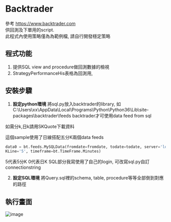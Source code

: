 # Backtrader

參考 <https://www.backtrader.com> </br>
供回測及下單用的script. </br>
此程式內使用策略僅為為範例檔, 請自行開發穩定策略

## 程式功能
1. 提供SQL view and procedure做回測數據的檢視
1. StrategyPerformanceHis表格為回測用, 

## 安裝步驟
1. <b>設定python環境</b>
將sql.py放入backtrader的library, 如C:\Users\xx\AppData\Local\Programs\Python\Python36\Lib\site-packages\backtrader\feeds
backtrader才可使用data feed from sql

如需分k,日k請用SKQuote下載資料

這個sample使用了日線搭配五分K兩個data feeds
```python
data0 = bt.feeds.MySQLData(fromdate=fromdate, todate=todate, server='localhost', username='trader', password='trader', stockID='TX00', 
KLine='5', timeframe=bt.TimeFrame.Minutes)
```
5代表5分K
0代表日K
SQL部分我寫使用了自己的login, 可改寫sql.py自訂connectionstring

2. <b>設定SQL環境</b>
將Query.sql裡的schema, table, procedure等等全部倒到對應的路徑

## 執行畫面
![image](https://github.com/hanyang0721/Backtrader/blob/master/strat.PNG)
